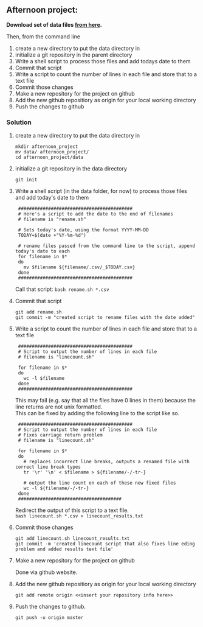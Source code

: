 ## Afternoon project:

**Download set of data files [from here](http://npk.io/evvF+).**

Then, from the command line

1. create a new directory to put the data directory in
2. initialize a git repository in the parent directory
3. Write a shell script to process those files and add todays date to them
4. Commit that script
5. Write a script to count the number of lines in each file and store that to a text file
6. Commit those changes
7. Make a new repository for the project on github
8. Add the new github repositiory as origin for your local working directory
9. Push the changes to github

### Solution

1. create a new directory to put the data directory in

    `mkdir afternoon_project`   
    `mv data/ afternoon_project/`    
    `cd afternoon_project/data`

2. initialize a git repository in the data directory

    `git init`

3. Write a shell script (in the data folder, for now) to process those files and add today's date to them

        ##########################################
        # Here's a script to add the date to the end of filenames
        # filename is "rename.sh"

        # Sets today's date, using the format YYYY-MM-DD
        TODAY=$(date +"%Y-%m-%d")

        # rename files passed from the command line to the script, append today's date to each
        for filename in $*
        do
          mv $filename ${filename/.csv/_$TODAY.csv}
        done
        ##########################################

    Call that script: `bash rename.sh *.csv`

4. Commit that script

    `git add rename.sh`    
    `git commit -m "created script to rename files with the date added"`

5. Write a script to count the number of lines in each file and store that to a text file

        ##########################################
        # Script to output the number of lines in each file
        # filename is "linecount.sh"

        for filename in $*
        do
          wc -l $filename
        done
        ##########################################

    This may fail (e.g. say that all the files have 0 lines in them) because the line returns are not unix formatted.   
    This can be fixed by adding the following line to the script like so.

        ##########################################
        # Script to output the number of lines in each file
        # Fixes carriage return problem
        # filename is "linecount.sh"

        for filename in $*
        do
          # replaces incorrect line breaks, outputs a renamed file with correct line break types
          tr '\r' '\n' < $filename > ${filename/-/-tr-}
  
          # output the line count on each of these new fixed files
          wc -l ${filename/-/-tr-}
        done
        ######################################
    
    Redirect the output of this script to a text file.    
    `bash linecount.sh *.csv > linecount_results.txt`

6. Commit those changes

    `git add linecount.sh linecount_results.txt`    
    `git commit -m 'created linecount script that also fixes line eding problem and added results text file'`

7. Make a new repository for the project on github

    Done via github website.

8. Add the new github repositiory as origin for your local working directory

    `git add remote origin <<insert your repository info here>>`

9. Push the changes to github.

    `git push -u origin master`
